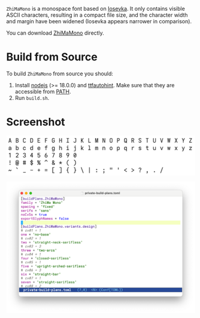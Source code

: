 `ZhiMaMono` is a monospace font based on [Iosevka](https://github.com/be5invis/Iosevka). It only contains visible ASCII characters, resulting in a compact file size, and the character width and margin have been widened (Iosevka appears narrower in comparison).

You can download [ZhiMaMono](ZhiMaMono-Regular.ttf) directly.

# Build from Source

To build `ZhiMaMono` from source you should:

1. Install [nodejs](http://nodejs.org) (>= 18.0.0) and [ttfautohint](http://www.freetype.org/ttfautohint/). Make sure that they are accessible from [PATH](https://en.wikipedia.org/wiki/PATH_(variable)).
2. Run `build.sh`.

# Screenshot

![ZhiMaMono-screenshot-01](screenshot-01.png)

![ZhiMaMono-screenshot-02](screenshot-02.png)
